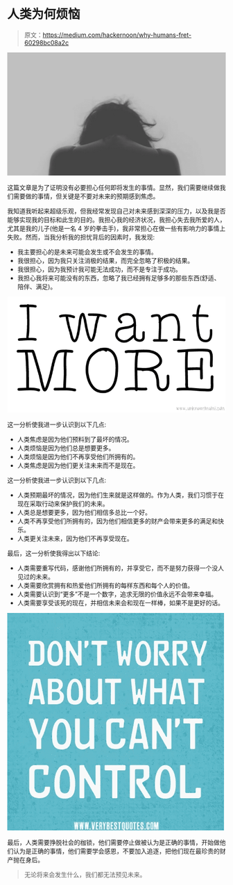 # 人类为何烦恼

> 原文：<https://medium.com/hackernoon/why-humans-fret-60298bc08a2c>

![](img/df0788211414ecf44e94ca7964d9c627.png)

这篇文章是为了证明没有必要担心任何即将发生的事情。显然，我们需要继续做我们需要做的事情，但关键是不要对未来的预期感到焦虑。

我知道我听起来超级乐观，但我经常发现自己对未来感到深深的压力，以及我是否能够实现我的目标和此生的目的。我担心我的经济状况，我担心失去我所爱的人，尤其是我的儿子(他是一名 4 岁的拳击手)，我非常担心在做一些有影响力的事情上失败。然而，当我分析我的担忧背后的因素时，我发现:

*   我主要担心的是未来可能会发生或不会发生的事情。
*   我很担心，因为我只关注消极的结果，而完全忽略了积极的结果。
*   我很担心，因为我预计我可能无法成功，而不是专注于成功。
*   我担心我将来可能没有的东西，忽略了我已经拥有足够多的那些东西(舒适、陪伴、满足)。

![](img/9f85248c95a1656f2dd2425f57a98b05.png)

这一分析使我进一步认识到以下几点:

*   人类焦虑是因为他们预料到了最坏的情况。
*   人类烦恼是因为他们总是想要更多。
*   人类烦恼是因为他们不再享受他们所拥有的。
*   人类焦虑是因为他们更关注未来而不是现在。

这一分析使我进一步认识到以下几点:

*   人类预期最坏的情况，因为他们生来就是这样做的。作为人类，我们习惯于在现在采取行动来保护我们的未来。
*   人类总是想要更多，因为他们相信多总比一个好。
*   人类不再享受他们所拥有的，因为他们相信更多的财产会带来更多的满足和快乐。
*   人类更关注未来，因为他们不再享受现在。

最后，这一分析使我得出以下结论:

*   人类需要重写代码，感谢他们所拥有的，并享受它，而不是努力获得一个没人见过的未来。
*   人类需要欣赏拥有和热爱他们所拥有的每样东西和每个人的价值。
*   人类需要认识到“更多”不是一个数字，追求无限的价值永远不会带来幸福。
*   人类需要享受该死的现在，并相信未来会和现在一样棒，如果不是更好的话。

![](img/4647262f84c1b736035a2a8b101f18da.png)

最后，人类需要挣脱社会的枷锁，他们需要停止做被认为是正确的事情，开始做他们认为是正确的事情，他们需要学会感恩，不要加入追逐，把他们现在最珍贵的财产抛在身后。

> 无论将来会发生什么，我们都无法预见未来。